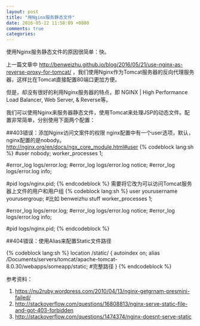 ```yaml
---
layout: post
title: "用Nginx服务静态文件"
date: 2016-05-22 11:58:09 +0800
comments: true
categories:
---
```


使用Nginx服务静态文件的原因很简单：快。

上一篇文章中 http://benweizhu.github.io/blog/2016/05/21/use-nginx-as-reverse-proxy-for-tomcat/ ，我们使用Nginx作为Tomcat服务器的反向代理服务器，这样比在Tomcat直接配置80端口更加方便。

但是，却没有很好的利用Nginx服务器的特点，即 NGINX | High Performance Load Balancer, Web Server, & Reverse等。

我们可以使用Nginx来服务器静态文件，使用Tomcat来处理JSP的动态文件。配置非常简单，分别使用下面两个配置：

##403错误：添加Nginx访问文案件的权限
nginx配置中有一个user选项，默认，nginx配置的是nobody。 http://nginx.org/en/docs/ngx_core_module.html#user
{% codeblock lang:sh %}
#user  nobody;
worker_processes  1;

#error_log  logs/error.log;
#error_log  logs/error.log  notice;
#error_log  logs/error.log  info;

#pid        logs/nginx.pid;
{% endcodeblock %}
需要将它改为可以访问Tomcat服务器上文件的用户和用户组
{% codeblock lang:sh %}
user  yourusername yourusergroup; #比如 benweizhu stuff
worker_processes  1;

#error_log  logs/error.log;
#error_log  logs/error.log  notice;
#error_log  logs/error.log  info;

#pid        logs/nginx.pid;
{% endcodeblock %}

##404错误：使用Alias来配置Static文件路径

{% codeblock lang:sh %}
location /static/ {
  autoindex  on;
  alias /Documents/servers/tomcat/apache-tomcat-8.0.30/webapps/someapp/static; #完整路径
}
{% endcodeblock %}


参考资料：     
1. https://nu2ruby.wordpress.com/2010/04/13/nginx-getgrnam-presmini-failed/     
2. http://stackoverflow.com/questions/16808813/nginx-serve-static-file-and-got-403-forbidden     
3. http://stackoverflow.com/questions/1474374/nginx-doesnt-serve-static     

